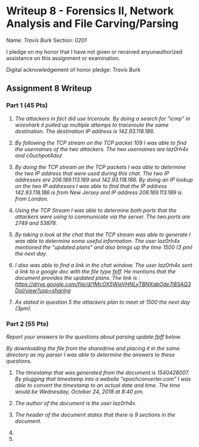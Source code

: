 Writeup 8 - Forensics II, Network Analysis and File Carving/Parsing
=====

Name: *Travis Burk*
Section: *0201*

I pledge on my honor that I have not given or received anyunauthorized assistance on this assignment or examination.

Digital acknowledgement of honor pledge: *Travis Burk*

## Assignment 8 Writeup

### Part 1 (45 Pts)
1. *The attackers in fact did use trceroute. By doing a search for "icmp" in wireshark it pulled up multiple attemps to traceroute the same destination. The destination IP address is 142.93.118.186.*

2. *By following the TCP stream on the TCP packet 109 I was able to find the usernames of the two attackers. The two usernames are laz0rh4x and c0uchpot4doz*

3. *By doing the TCP stream on the TCP packets I was able to determine the two IP address that were used during this chat. The two IP addresses are 206.189.113.189 and 142.93.118.186. By doing an IP lookup on the two IP addresses I was able to find that the IP address 142.93.118.186 is from New Jersey and IP address 206.189.113.189 is from London.*

4. *Using the TCP Stream I was able to determine both ports that the attackers were using to communicate via the server. The two ports are 2749 and 53878.*

5. *By taking a look at the chat that the TCP stream was able to generate I was able to determine some useful information. The user laz0rh4x mentioned the "updated plans" and also brings up the time 1500 (3 pm) the next day.*

6. *I also was able to find a link in the chat window. The user laz0rh4x sent a link to a google doc with the file type fpff. He mentions that the document provides the updated plans. The link is : https://drive.google.com/file/d/1McOX5WjeVHNLyTBNXqbOde7l8SAQ3DoI/view?usp=sharing*

7. *As stated in question 5 the attackers plan to meet at 1500 the next day (3pm).*

### Part 2 (55 Pts)

*Report your answers to the questions about parsing update.fpff below.*

*By downloading the file from the sharedrive and placing it in the same directory as my parser I was able to determine the answers to these questions.*

1. *The timestamp that was generated from the document is 1540428007. By plugging that timestamp into a website "epochconverter.com" I was able to convert the timestamp to an actual date and time. The time would be Wednesday, October 24, 2018 at 8:40 pm.*

2. *The author of the document is the user laz0rh4x.*

3. *The header of the document states that there is 9 sections in the document.*

4.

5.
